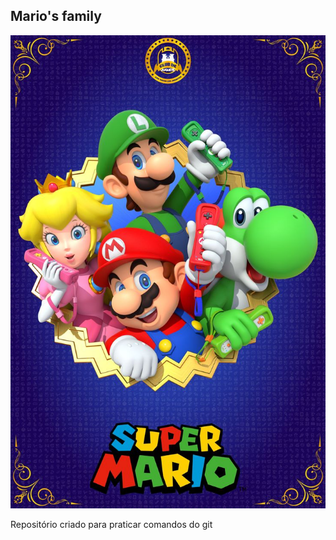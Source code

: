 ## Mario's family

![It's me, Mario!](https://github.com/PLM4/Praticando-Git/blob/familia-mario/familia-mario.jpg)

Repositório criado para praticar comandos do git
